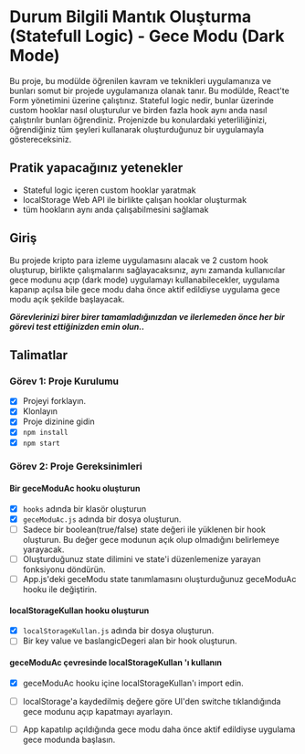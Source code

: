 # Durum Bilgili Mantık Oluşturma (Statefull Logic) - Gece Modu (Dark Mode)

Bu proje, bu modülde öğrenilen kavram ve teknikleri uygulamanıza ve bunları somut bir projede uygulamanıza olanak tanır. Bu modülde, React'te Form yönetimini üzerine çalıştınız. Stateful logic nedir, bunlar üzerinde custom hooklar nasıl oluşturulur ve birden fazla hook aynı anda nasıl çalıştırılır bunları öğrendiniz. Projenizde bu konulardaki yeterliliğinizi, öğrendiğiniz tüm şeyleri kullanarak oluşturduğunuz bir uygulamayla göstereceksiniz.

## Pratik yapacağınız yetenekler

- Stateful logic içeren custom hooklar yaratmak
- localStorage Web API ile birlikte çalışan hooklar oluşturmak
- tüm hookların aynı anda çalışabilmesini sağlamak

## Giriş

Bu projede kripto para izleme uygulamasını alacak ve 2 custom hook oluşturup, birlikte çalışmalarını sağlayacaksınız, aynı zamanda kullanıcılar gece modunu açıp (dark mode) uygulamayı kullanabilecekler, uygulama kapanıp açılsa bile gece modu daha önce aktif edildiyse uygulama gece modu açık şekilde başlayacak. 

***Görevlerinizi birer birer tamamladığınızdan ve ilerlemeden önce her bir görevi test ettiğinizden emin olun..***

## Talimatlar

### Görev 1: Proje Kurulumu

* [x] Projeyi forklayın.
* [x] Klonlayın
* [x] Proje dizinine gidin
* [x] `npm install`
* [x] `npm start`

### Görev 2: Proje Gereksinimleri

#### Bir geceModuAc hooku oluşturun

* [x] `hooks` adında bir klasör oluşturun
* [x] `geceModuAc.js` adında bir dosya oluşturun.
* [ ] Sadece bir boolean(true/false) state değeri ile yüklenen bir hook oluşturun. Bu değer gece modunun açık olup olmadığını belirlemeye yarayacak.
* [ ] Oluşturduğunuz state dilimini ve state'i düzenlemenize yarayan fonksiyonu döndürün.
* [ ] App.js'deki geceModu state tanımlamasını oluşturduğunuz geceModuAc hooku ile değiştirin.

#### localStorageKullan hooku oluşturun

* [x] `localStorageKullan.js` adında bir dosya oluşturun.
* [ ] Bir key value ve baslangicDegeri alan bir hook oluşturun.

#### geceModuAc çevresinde localStorageKullan 'ı kullanın

* [x] geceModuAc hooku içine localStorageKullan'ı import edin.
* [ ] localStorage'a kaydedilmiş değere göre UI'den switche tıklandığında gece modunu açıp kapatmayı ayarlayın.
* [ ] App kapatılıp açıldığında gece modu daha önce aktif edildiyse uygulama gece modunda başlasın.

